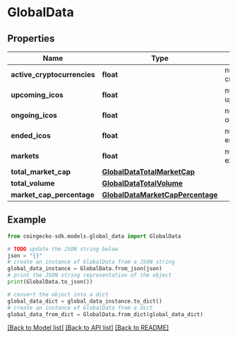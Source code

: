 # GlobalData


## Properties

Name | Type | Description | Notes
------------ | ------------- | ------------- | -------------
**active_cryptocurrencies** | **float** | number of active cryptocurrencies | [optional] 
**upcoming_icos** | **float** | number of upcoming icos | [optional] 
**ongoing_icos** | **float** | number of ongoing icos | [optional] 
**ended_icos** | **float** | number of ended icos | [optional] 
**markets** | **float** | number of exchanges | [optional] 
**total_market_cap** | [**GlobalDataTotalMarketCap**](GlobalDataTotalMarketCap.md) |  | [optional] 
**total_volume** | [**GlobalDataTotalVolume**](GlobalDataTotalVolume.md) |  | [optional] 
**market_cap_percentage** | [**GlobalDataMarketCapPercentage**](GlobalDataMarketCapPercentage.md) |  | [optional] 

## Example

```python
from coingecko-sdk.models.global_data import GlobalData

# TODO update the JSON string below
json = "{}"
# create an instance of GlobalData from a JSON string
global_data_instance = GlobalData.from_json(json)
# print the JSON string representation of the object
print(GlobalData.to_json())

# convert the object into a dict
global_data_dict = global_data_instance.to_dict()
# create an instance of GlobalData from a dict
global_data_from_dict = GlobalData.from_dict(global_data_dict)
```
[[Back to Model list]](../README.md#documentation-for-models) [[Back to API list]](../README.md#documentation-for-api-endpoints) [[Back to README]](../README.md)


